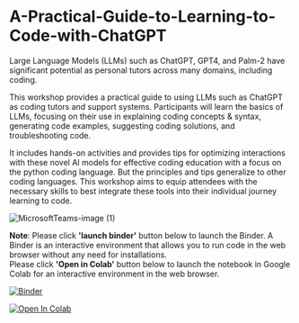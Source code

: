# A-Practical-Guide-to-Learning-to-Code-with-ChatGPT
Large Language Models (LLMs) such as ChatGPT, GPT4, and Palm-2 have significant potential as personal tutors across many domains, including coding.<br>

This workshop provides a practical guide to using LLMs such as ChatGPT as coding tutors and support systems. Participants will learn the basics of LLMs, focusing on their use in explaining coding concepts & syntax, generating code examples, suggesting coding solutions, and troubleshooting code.<br>

It includes hands-on activities and provides tips for optimizing interactions with these novel AI models for effective coding education with a focus on the python coding language. But the principles and tips generalize to other coding languages. This workshop aims to equip attendees with the necessary skills to best integrate these tools into their individual journey learning to code.<br>

![MicrosoftTeams-image (1)](https://github.com/The-CEAS-Library/A-Practical-Guide-to-Learning-to-Code-with-ChatGPT/assets/30638279/986196c3-ee6f-46f5-863a-50bfcbd13e0d)


**Note**: Please click **'launch binder'** button below to launch the Binder. A Binder is an interactive environment that allows you to run code in the web browser without any need for installations. <br>
Please click **'Open in Colab'** button below to launch the notebook in Google Colab for an interactive environment in the web browser.

[![Binder](https://mybinder.org/badge_logo.svg)](https://mybinder.org/v2/gh/The-CEAS-Library/A-Practical-Guide-to-Learning-to-Code-with-ChatGPT.git/master)

[![Open In Colab](https://colab.research.google.com/assets/colab-badge.svg)](http://colab.research.google.com/github/The-CEAS-Library/A-Practical-Guide-to-Learning-to-Code-with-ChatGPT)
